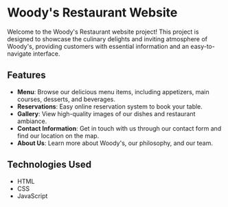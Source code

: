 # Woody's Restaurant Website

Welcome to the Woody's Restaurant website project! This project is designed to showcase the culinary delights and inviting atmosphere of Woody's, providing customers with essential information and an easy-to-navigate interface.

## Features

- **Menu**: Browse our delicious menu items, including appetizers, main courses, desserts, and beverages.
- **Reservations**: Easy online reservation system to book your table.
- **Gallery**: View high-quality images of our dishes and restaurant ambiance.
- **Contact Information**: Get in touch with us through our contact form and find our location on the map.
- **About Us**: Learn more about Woody's, our philosophy, and our team.

## Technologies Used

- HTML
- CSS
- JavaScript
